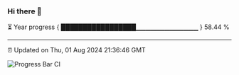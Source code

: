 ### Hi there 👋

⏳ Year progress { █████████████████▁▁▁▁▁▁▁▁▁▁▁▁▁ } 58.44 %

---

⏰ Updated on Thu, 01 Aug 2024 21:36:46 GMT

![Progress Bar CI](https://github.com/IshwaranRudhara/GIT-ACTION/workflows/Progress%20Bar%20CI/badge.svg)
